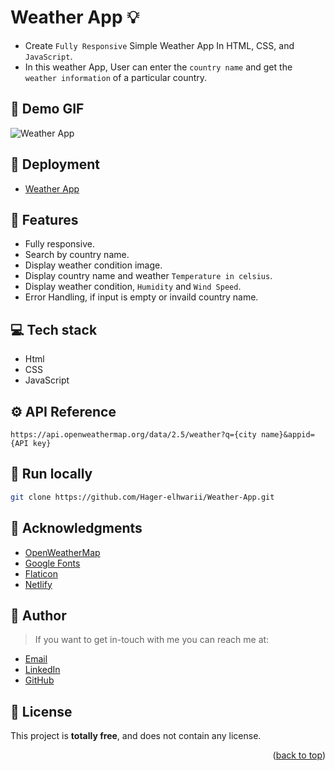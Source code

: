 # Weather App :bulb:
<a name="readme-top"></a>
- Create `Fully Responsive` Simple Weather App In HTML, CSS,  and `JavaScript`.
- In this weather App, User can enter the `country name` and get the `weather information` of a particular country.

## :camera_flash: Demo GIF
![Weather App](https://github.com/Hager-elhwarii/Weather-App/assets/80959882/f9e86537-7e00-441d-ad07-6427e32645cd)

## 🚀 Deployment
 - [Weather App](https://weather-app-dottie.netlify.app/)

## 📝 Features
-  Fully responsive.
-  Search by country name.
-  Display weather condition image.
-  Display country name and weather `Temperature in celsius`.
-  Display weather condition, `Humidity` and `Wind Speed`.
-  Error Handling, if input is empty or invaild country name.

## 💻 Tech stack
- Html
- CSS
- JavaScript

## ⚙️ API Reference
```  
https://api.openweathermap.org/data/2.5/weather?q={city name}&appid={API key}
```

##  🔐 Run locally 

```bash
git clone https://github.com/Hager-elhwarii/Weather-App.git
```

## 📌 Acknowledgments
- [OpenWeatherMap](https://openweathermap.org/)
- [Google Fonts](http://hager.a.elhawary@gmail.com/)
- [Flaticon](https://www.flaticon.com/)
- [Netlify](https://www.netlify.com/)


## 🦄   Author
> If you want to get in-touch with me you can reach me at:

-  [Email](http://hager.a.elhawary@gmail.com/)
-  [LinkedIn](https://www.linkedin.com/in/hager-omar-elhawary/)
-  [GitHub](https://github.com/Hager-elhwarii)

## 📘 License
This project is **totally free**,  and does not contain any license.




<p align="right">(<a href="#readme-top">back to top</a>)</p>

